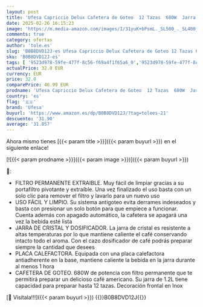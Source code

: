 ```yaml
---
layout: post
title: 'Ufesa Capriccio Delux Cafetera de Goteo  12 Tazas  680W  Jarra 1.2L  Filtro Permanente  Placa Calefactora Antiadherente  Sistema Antigoteo  Auto Apagado  Acabados Inox'
date: 2025-02-26 16:15:23
image: 'https://m.media-amazon.com/images/I/31yuK+bPsmL._SL500_._SL400_.jpg'
comments: true
category: ofertas
author: 'tole.es'
slug: 'B0B8DVD12J-es Ufesa Capriccio Delux Cafetera de Goteo 12 Tazas 680W...'
sku: 'B0B8DVD12J-es'
tags: [ '9523d978-59fe-477f-8c56-f69a4f1f65a6_0','9523d978-59fe-477f-8c56-f69a4f1f65a6_3301','Arborist Merchandising Root','Cafeteras de goteo','Hogar y cocina','Los favoritos de nuestros clientes Social: Hogar y cocina','Los favoritos de nuestros clientes Social: Hogar y cocina líneas duras','Máquinas cafeteras','Self Service','Special Features Stores','Utensilios para café y té','cafetera','ufesa','🇪🇸', ]
actualPrice: 32.0 EUR
currency: EUR
price: 32.0
comparePrice: 46.99 EUR
prodname: 'Ufesa Capriccio Delux Cafetera de Goteo  12 Tazas  680W  Jarra 1.2L  Filtro Permanente  Placa Calefactora Antiadherente  Sistema Antigoteo  Auto Apagado  Acabados Inox'
country: 'es'
flag: '🇪🇸'
brand: 'Ufesa'
buyurl: 'https://www.amazon.es/dp/B0B8DVD12J/?tag=tolees-21'
descuento: '31.90'
average: '31.857'
---
```


Ahora mismo tienes [{{< param title >}}]({{< param buyurl >}}) en el siguiente enlace!

[![{{< param prodname >}}]({{< param image >}})]({{< param buyurl >}})

🔎:

- FILTRO PERMANENTE EXTRAIBLE. Muy fácil de limpiar gracias a su portafiltro pivotante y extraíble. Una vez finalizado el uso basta con un solo clic para remover el filtro y lavarlo para un nuevo uso
- USO FÁCIL Y LIMPIO. Su sistema antigoteo evita derrames indeseados y basta con presionar un solo botón para que empiece a funcionar. Cuenta además con apagado automático, la cafetera se apagará una vez la bebida esté lista
- JARRA DE CRISTAL Y DOSIFICADOR. La jarra de cristal es resistente a altas temperaturas por lo que mantiene caliente el café conservando intacto todo el aroma. Con el cazo dosificador de café podrás preparar siempre la cantidad que desees
- PLACA CALEFACTORA. Equipada con una placa calefactora antiadherente en la base, mantiene caliente la bebida en la jarra durante al menos 1 hora
- CAFETERA DE GOTEO. 680W de potencia con filtro permanente que te permitirá preparar un delicioso café americano. Su jarra de 1.2L tiene capacidad para preparar hasta 12 tazas. Decoración frontal en Inox

[🛒 Visítala!!!]({{< param buyurl >}})
{{<world>}}B0B8DVD12J{{</world>}}
